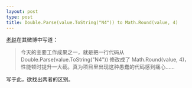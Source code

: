 ```yaml
---
layout: post
type: post
title: Double.Parse(value.ToString("N4")) to Math.Round(value, 4)
---
```


[老赵](http://weibo.com/1560442584/Bffo7vxRN)在其微博中写道：

> 今天的主要工作成果之一，就是把一行代码从 Double.Parse(value.ToString("N4")) 修改成了 Math.Round(value, 4)，性能顿时提升一大截。真为项目里出现这种愚蠢的代码感到痛心……

写于此，欲找出两者的区别。
